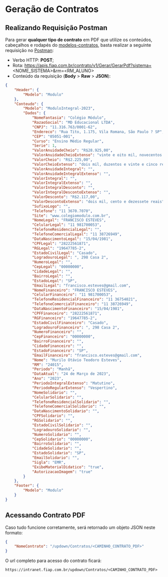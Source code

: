 # Geração de Contratos

## Realizando Requisição Postman

Para gerar **qualquer tipo de contrato** em PDF que utilize os conteúdos, 
cabeçalhos e rodapés do 
[modelos-contratos](https://gitlab.fiap.com.br/html/modelos-contratos), 
basta realizar a seguinte requisição no 
[Postman](https://www.postman.com/downloads/):

- Verbo HTTP: **POST**;
- Rota: https://apis.fiap.com.br/contrato/v1/Gerar/GerarPdf?sistema=<NOME_SISTEMA>&rm=<RM_ALUNO>
- Conteúdo da requisição (**Body** > **Raw** > **JSON**):

```json
{
    "Header": {
        "Modelo": "Modulo"
    },
    "Conteudo": {
        "Modelo": "ModuloIntegral-2023",
        "Dados": {
            "NomeFantasia": "Colégio Módulo",
            "RazaoSocial": "MD Educacional LTDA",
            "CNPJ": "11.316.763/0001-62",
            "Endereco": "Rua Tito, 1.175, Vila Romana, São Paulo ? SP",
            "CEP": "05051-001",
            "Curso": "Ensino Médio Regular",
            "Serie": 1,
            "ValorAnuidadeCheio": "R$28.925,00",
            "ValorAnuidadeCheioExtenso": "vinte e oito mil, novecentos e vinte e cinco reais",
            "ValorCheio": "R$2.225,00",
            "ValorCheioExtenso": "dois mil, duzentos e vinte e cinco reais",
            "ValorAnuidadeIntegral": "",
            "ValorAnuidadeIntegralExtenso": "",
            "ValorIntegral": "",
            "ValorIntegralExtenso": "",
            "ValorIntegralDesconto": "",
            "ValorIntegralDescontoExtenso": "",
            "ValorDesconto": "R$2.117,00",
            "ValorDescontoExtenso": "dois mil, cento e dezessete reais",
            "SufixoLogo": "",
            "Telefone": "11 3670.7070",
            "Site": "www.colegiomodulo.com.br",
            "NomeLegal": "FRANCISCO ESTEVES",
            "CelularLegal": "11 981700053",
            "TelefoneResidencialLegal": "",
            "TelefoneComercialLegal": "11 38726949",
            "DataNascimentoLegal": "15/04/1981",
            "CPFLegal": "28222561871",
            "RGLegal": "19647785-2",
            "EstadoCivilLegal": "Casado",
            "LogradouroLegal": ", 298 Casa 2",
            "NumeroLegal": "",
            "CepLegal": "00000000",
            "CidadeLegal": "",
            "BairroLegal": "",
            "EstadoLegal": "SP",
            "EmailLegal": "francisco.esteves@gmail.com",
            "NomeFinanceiro": "FRANCISCO ESTEVES",
            "CelularFinanceiro": "11 981700053",
            "TelefoneResidencialFinanceiro": "11 36754021",
            "TelefoneComercialFinanceiro": "11 38726949",
            "DataNascimentoFinanceiro": "15/04/1981",
            "CPFFinanceiro": "28222561871",
            "RGFinanceiro": "19647785-2",
            "EstadoCivilFinanceiro": "Casado",
            "LogradouroFinanceiro": ", 298 Casa 2",
            "NumeroFinanceiro": "",
            "CepFinanceiro": "00000000",
            "BairroFinanceiro": "",
            "CidadeFinanceiro": "",
            "EstadoFinanceiro": "SP",
            "EmailFinanceiro": "francisco.esteves@gmail.com",
            "Nome": "Murilo Otávio Teodoro Esteves",
            "RM": "24015",
            "Periodo": "Manhã",
            "DataAtual": "24 de Março de 2023",
            "Ano": "2023",
            "PeriodoIntegralExtenso": "Matutino",
            "PeriodoRegularExtenso": "Vespertino",
            "NomeSolidario": "",
            "CelularSolidario": "",
            "TelefoneResidencialSolidario": "",
            "TelefoneComercialSolidario": "",
            "DataNascimentoSolidario": "",
            "CPFSolidario": "",
            "RGSolidario": "",
            "EstadoCivilSolidario": "",
            "LogradouroSolidario": "",
            "NumeroSolidario": "",
            "CepSolidario": "00000000",
            "BairroSolidario": "",
            "CidadeSolidario": "",
            "EstadoSolidario": "SP",
            "EmailSolidario": "",
            "Sigla": "EMR",
            "ExibeMaterialDidatico": "true",
            "AutorizacaoImagem": "true"
        }
    },
    "Footer": {
        "Modelo": "Modulo"
    }
}
```

## Acessando Contrato PDF

Caso tudo funcione corretamente, será retornado um objeto JSON neste formato:

```json
{
    "NomeContrato": "/updown/Contratos/<CAMINHO_CONTRATO_PDF>"
}
```

O url completo para acesso do contrato ficará:

```
https://intranet.fiap.com.br/updown/Contratos/<CAMINHO_CONTRATO_PDF>
```